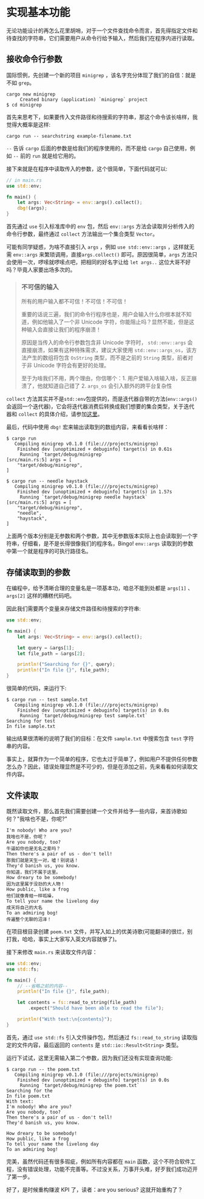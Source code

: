 # 实现基本功能

无论功能设计的再怎么花里胡哨，对于一个文件查找命令而言，首先得指定文件和待查找的字符串，它们需要用户从命令行给予输入，然后我们在程序内进行读取。

## 接收命令行参数

国际惯例，先创建一个新的项目 `minigrep` ，该名字充分体现了我们的自信：就是不如 `grep`。

```shell
cargo new minigrep
     Created binary (application) `minigrep` project
$ cd minigrep
```

首先来思考下，如果要传入文件路径和待搜索的字符串，那这个命令该长啥样，我觉得大概率是这样:

```shell
cargo run -- searchstring example-filename.txt
```

`--` 告诉 `cargo` 后面的参数是给我们的程序使用的，而不是给 `cargo` 自己使用，例如 `--` 前的 `run` 就是给它用的。

接下来就是在程序中读取传入的参数，这个很简单，下面代码就可以:
```rust
// in main.rs
use std::env;

fn main() {
    let args: Vec<String> = env::args().collect();
    dbg!(args);
}
```
首先通过 `use` 引入标准库中的 `env` 包，然后 `env::args` 方法会读取并分析传入的命令行参数，最终通过 `collect` 方法输出一个集合类型 `Vector`。

可能有同学疑惑，为啥不直接引入 `args` ，例如 `use std::env::args` ，这样就无需 `env::args` 来繁琐调用，直接`args.collect()` 即可。原因很简单，`args` 方法只会使用一次，啰嗦就啰嗦点吧，把相同的好名字让给 `let args..` 这位大哥不好吗？毕竟人家要出场多次的。

> ### 不可信的输入
> 所有的用户输入都不可信！不可信！不可信！
>
> 重要的话说三遍，我们的命令行程序也是，用户会输入什么你根本就不知道，例如他输入了一个非 Unicode 字符，你能阻止吗？显然不能，但是这种输入会直接让我们的程序崩溃！
>
> 原因是当传入的命令行参数包含非 Unicode 字符时， `std::env::args` 会直接崩溃，如果有这种特殊需求，建议大家使用 `std::env::args_os`，该方法产生的数组将包含 `OsString` 类型，而不是之前的 `String` 类型，前者对于非 Unicode 字符会有更好的处理。
>
> 至于为啥我们不用，两个理由，你信哪个：1. 用户爱输入啥输入啥，反正崩溃了，他就知道自己错了 2. `args_os` 会引入额外的跨平台复杂性 



`collect` 方法其实并不是`std::env`包提供的，而是迭代器自带的方法(`env::args()` 会返回一个迭代器)，它会将迭代器消费后转换成我们想要的集合类型，关于迭代器和 `collect` 的具体介绍，请参加[这里](https://course.rs/advance/functional-programing/iterator.html)。

最后，代码中使用 `dbg!` 宏来输出读取到的数组内容，来看看长啥样：
```shell
$ cargo run
   Compiling minigrep v0.1.0 (file:///projects/minigrep)
    Finished dev [unoptimized + debuginfo] target(s) in 0.61s
     Running `target/debug/minigrep`
[src/main.rs:5] args = [
    "target/debug/minigrep",
]
```

```shell
$ cargo run -- needle haystack
   Compiling minigrep v0.1.0 (file:///projects/minigrep)
    Finished dev [unoptimized + debuginfo] target(s) in 1.57s
     Running `target/debug/minigrep needle haystack`
[src/main.rs:5] args = [
    "target/debug/minigrep",
    "needle",
    "haystack",
]
```

上面两个版本分别是无参数和两个参数，其中无参数版本实际上也会读取到一个字符串，仔细看，是不是长得很像我们的程序名，Bingo! `env::args` 读取到的参数中第一个就是程序的可执行路径名。

## 存储读取到的参数

在编程中，给予清晰合理的变量名是一项基本功，咱总不能到处都是 `args[1]` 、`args[2]` 这样的糟糕代码吧。

因此我们需要两个变量来存储文件路径和待搜索的字符串:
```rust
use std::env;

fn main() {
    let args: Vec<String> = env::args().collect();

    let query = &args[1];
    let file_path = &args[2];

    println!("Searching for {}", query);
    println!("In file {}", file_path);
}
```

很简单的代码，来运行下:
```shell
$ cargo run -- test sample.txt
   Compiling minigrep v0.1.0 (file:///projects/minigrep)
    Finished dev [unoptimized + debuginfo] target(s) in 0.0s
     Running `target/debug/minigrep test sample.txt`
Searching for test
In file sample.txt
```

输出结果很清晰的说明了我们的目标：在文件 `sample.txt` 中搜索包含 `test` 字符串的内容。

事实上，就算作为一个简单的程序，它也太过于简单了，例如用户不提供任何参数怎么办？因此，错误处理显然是不可少的，但是在添加之前，先来看看如何读取文件内容。

## 文件读取

既然读取文件，那么首先我们需要创建一个文件并给予一些内容，来首诗歌如何？"我啥也不是，你呢?"

```text
I'm nobody! Who are you?
我啥也不是，你呢？
Are you nobody, too?
牛逼如你也是无名之辈吗？
Then there's a pair of us - don't tell!
那我们就是天生一对，嘘！别说话！
They'd banish us, you know.
你知道，我们不属于这里。
How dreary to be somebody!
因为这里属于没劲的大人物！
How public, like a frog
他们就像青蛙一样呱噪，
To tell your name the livelong day
成天将自己的大名
To an admiring bog!
传遍整个无聊的沼泽！
```

在项目根目录创建 `poem.txt` 文件，并写入如上的优美诗歌(可能翻译的很烂，别打我，哈哈，事实上大家写入英文内容就够了)。

接下来修改 `main.rs` 来读取文件内容：
```rust
use std::env;
use std::fs;

fn main() {
    // --省略之前的内容--
    println!("In file {}", file_path);

    let contents = fs::read_to_string(file_path)
        .expect("Should have been able to read the file");

    println!("With text:\n{contents}");
}
```

首先，通过 `use std::fs` 引入文件操作包，然后通过 `fs::read_to_string` 读取指定的文件内容，最后返回的 `contents` 是 `std::io::Result<String>` 类型。

运行下试试，这里无需输入第二个参数，因为我们还没有实现查询功能:
```shell
$ cargo run -- the poem.txt
   Compiling minigrep v0.1.0 (file:///projects/minigrep)
    Finished dev [unoptimized + debuginfo] target(s) in 0.0s
     Running `target/debug/minigrep the poem.txt`
Searching for the
In file poem.txt
With text:
I'm nobody! Who are you?
Are you nobody, too?
Then there's a pair of us - don't tell!
They'd banish us, you know.

How dreary to be somebody!
How public, like a frog
To tell your name the livelong day
To an admiring bog!
```

完美，虽然代码还有很多瑕疵，例如所有内容都在 `main` 函数，这个不符合软件工程，没有错误处理，功能不完善等。不过没关系，万事开头难，好歹我们成功迈开了第一步。

好了，是时候重构赚波 KPI 了，读者：are you serious? 这就开始重构了？